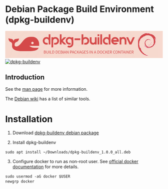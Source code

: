 # Debian Package Build Environment (dpkg-buildenv)
![alt text](./dpkg-buildenv/Documentation/dpkg-buildenv-logo.png "Logo")
[![dpkg-buildenv](https://github.com/aidan-gallagher/dpkg-buildenv/actions/workflows/dpkg-buildenv.yml/badge.svg)](https://github.com/aidan-gallagher/dpkg-buildenv/actions/workflows/dpkg-buildenv.yml)
## Introduction

See the [man page](./dpkg-buildenv/Documentation/dpkg-buildenv.manpage.md) for more information.


The [Debian wiki](https://wiki.debian.org/SystemBuildTools#Package_build_tools) has a list of similar tools.


# Installation

1. Download [dpkg-buildenv debian package]( 
https://github.com/aidan-gallagher/dpkg-buildenv/releases/download/v1.0.0/dpkg-buildenv_1.0.0_all.deb)

2. Install dpkg-buildenv
```
sudo apt install ~/Downloads/dpkg-buildenv_1.0.0_all.deb
```

3.  Configure docker to run as non-root user. See [official docker documentation](https://docs.docker.com/engine/install/linux-postinstall/#manage-docker-as-a-non-root-user) for more details.
```
sudo usermod -aG docker $USER
newgrp docker
```
